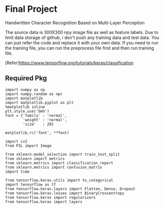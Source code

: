 # Final Project
Handwritten Character Recognition Based on Multi-Layer Perception

The source data is 300X300 npy image file as well as feature labels.
Due to limit data storage of github, i don't push any training data and test data. You can just refer the code and replace it with your own data.
If you need to run the training file, you can run the preprocess file first and then run training file. 

[Refer]https://www.tensorflow.org/tutorials/keras/classification



## Required Pkg
```
import numpy as np
import numpy.random as npr
import matplotlib
import matplotlib.pyplot as plt
%matplotlib inline
plt.style.use('bmh')
font = {'family' : 'normal',
        'weight' : 'normal',
        'size'   : 28}

matplotlib.rc('font', **font)

import cv2
from PIL import Image

from sklearn.model_selection import train_test_split
from sklearn import metrics
from sklearn.metrics import classification_report
from sklearn.metrics import confusion_matrix
import time

from tensorflow.keras.utils import to_categorical
import tensorflow as tf
from tensorflow.keras.layers import Flatten, Dense, Dropout
from tensorflow.keras.losses import BinaryCrossentropy
from tensorflow.keras import regularizers
from tensorflow.keras import layers
```
